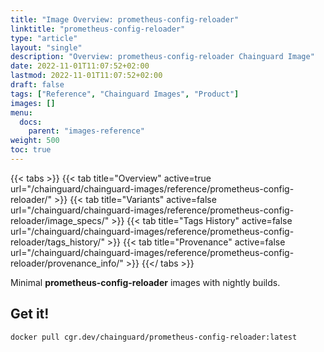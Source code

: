 ```yaml
---
title: "Image Overview: prometheus-config-reloader"
linktitle: "prometheus-config-reloader"
type: "article"
layout: "single"
description: "Overview: prometheus-config-reloader Chainguard Image"
date: 2022-11-01T11:07:52+02:00
lastmod: 2022-11-01T11:07:52+02:00
draft: false
tags: ["Reference", "Chainguard Images", "Product"]
images: []
menu:
  docs:
    parent: "images-reference"
weight: 500
toc: true
---
```


{{< tabs >}}
{{< tab title="Overview" active=true url="/chainguard/chainguard-images/reference/prometheus-config-reloader/" >}}
{{< tab title="Variants" active=false url="/chainguard/chainguard-images/reference/prometheus-config-reloader/image_specs/" >}}
{{< tab title="Tags History" active=false url="/chainguard/chainguard-images/reference/prometheus-config-reloader/tags_history/" >}}
{{< tab title="Provenance" active=false url="/chainguard/chainguard-images/reference/prometheus-config-reloader/provenance_info/" >}}
{{</ tabs >}}

Minimal **prometheus-config-reloader** images with nightly builds.

## Get it!

```
docker pull cgr.dev/chainguard/prometheus-config-reloader:latest
```

